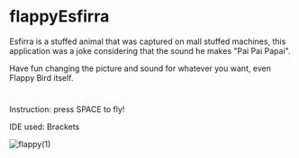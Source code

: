 # flappyEsfirra

Esfirra is a stuffed animal that was captured on mall stuffed machines, this application was a joke considering that the sound he makes "Pai Pai Papai".

Have fun changing the picture and sound for whatever you want, even Flappy Bird itself.

#
Instruction: press SPACE to fly!

IDE used: Brackets

![flappy(1)](https://user-images.githubusercontent.com/37044387/66888292-51f9fc00-efb4-11e9-85f5-64583e55f6fe.png)

